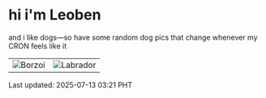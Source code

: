 # hi i'm Leoben

and i like dogs—so have some random dog pics that change whenever my CRON feels like it

|  |  |
|--------|----------|
| ![Borzoi](https://random-dog-vercel.vercel.app/api/random-borzoi?v=1752348073) | ![Labrador](https://random-dog-vercel.vercel.app/api/random-labrador?v=1752348073) |

Last updated: 2025-07-13 03:21 PHT
